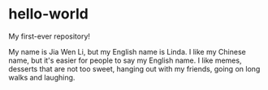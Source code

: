 # hello-world
My first-ever repository!

My name is Jia Wen Li, but my English name is Linda. I like my Chinese name, but it's easier for people to say my English name.
I like memes, desserts that are not too sweet, hanging out with my friends, going on long walks and laughing.
